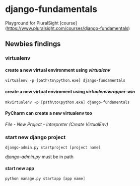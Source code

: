 # django-fundamentals

Playground for PluralSight [course] (https://www.pluralsight.com/courses/django-fundamentals)

## Newbies findings

### virtualenv

#### create a new virtual environment using *virtualenv* 
`virtualenv -p [path\to\python.exe] django-fundamentals`

#### create a new virtual enviroment using *virtualenvwrapper-win* 
`mkvirtualenv -p [path\to\python.exe] django-fundamentals`

#### PyCharm can create a new virtualenv too
*File - New Project - Interpreter (Create VirtualEnv)*

### start new django project
`django-admin.py startproject [project name]`

*django-admin.py* must be in path

#### start new app
`python manage.py startapp [app name]`
